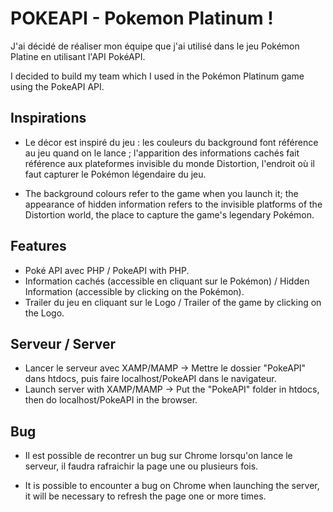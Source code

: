# POKEAPI - Pokemon Platinum ! 

J'ai décidé de réaliser mon équipe que j'ai utilisé dans le jeu Pokémon Platine en utilisant l'API PokéAPI. 

I decided to build my team which I used in the Pokémon Platinum game using the PokeAPI API. 

## Inspirations 

- Le décor est inspiré du jeu : les couleurs du background font référence au jeu quand on le lance ; l'apparition des informations cachés fait référence aux plateformes invisible du monde Distortion, l'endroit où il faut capturer le Pokémon légendaire du jeu.

- The background colours refer to the game when you launch it; the appearance of hidden information refers to the invisible platforms of the Distortion world, the place to capture the game's legendary Pokémon.

## Features

- Poké API avec PHP / PokeAPI with PHP.
- Information cachés (accessible en cliquant sur le Pokémon) /  Hidden Information (accessible by clicking on the Pokémon).
- Trailer du jeu en cliquant sur le Logo / Trailer of the game by clicking on the Logo.

## Serveur / Server
- Lancer le serveur avec XAMP/MAMP -> Mettre le dossier "PokeAPI" dans htdocs, puis faire localhost/PokeAPI dans le navigateur.
- Launch server with XAMP/MAMP -> Put the "PokeAPI" folder in htdocs, then do localhost/PokeAPI in the browser.

## Bug

- Il est possible de recontrer un bug sur Chrome lorsqu'on lance le serveur, il faudra rafraichir la page une ou plusieurs fois. 

- It is possible to encounter a bug on Chrome when launching the server, it will be necessary to refresh the page one or more times. 


